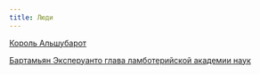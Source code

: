 ```yaml
---
title: Люди
---
```


[Король Альшубарот](http://lambopedia.ru/svyashennoe-korolevstvo-lambotero/lyudi/bartamyan-eksperuanto)

[Бартамьян Эксперуанто глава  ламботерийской академии наук](http://lambopedia.ru/ru/svyashennoe-korolevstvo-lambotero/bartamyan-eksperuanto)